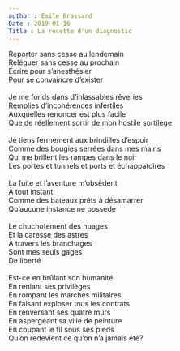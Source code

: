 ```yaml
---
author : Émile Brassard
Date : 2019-01-16
Title : La recette d'un diagnostic
---
```

Reporter sans cesse au lendemain\
Reléguer sans cesse au prochain\
Écrire pour s’anesthésier\
Pour se convaincre d’exister\
\
Je me fonds dans d’inlassables rêveries\
Remplies d’incohérences infertiles\
Auxquelles renoncer est plus facile\
Que de réellement sortir de mon hostile sortilège\
\
Je tiens fermement aux brindilles d’espoir\
Comme des bougies serrées dans mes mains\
Qui me brillent les rampes dans le noir\
Les portes et tunnels et ports et échappatoires\
\
La fuite et l’aventure m’obsèdent\
À tout instant\
Comme des bateaux prêts à désamarrer\
Qu’aucune instance ne possède\
\
Le chuchotement des nuages\
Et la caresse des astres\
À travers les branchages\
Sont mes seuls gages\
De liberté\
\
Est-ce en brûlant son humanité\
En reniant ses privilèges\
En rompant les marches militaires\
En faisant exploser tous les contrats\
En renversant ses quatre murs\
En aspergeant sa ville de peinture\
En coupant le fil sous ses pieds\
Qu’on redevient ce qu’on n’a jamais été?
